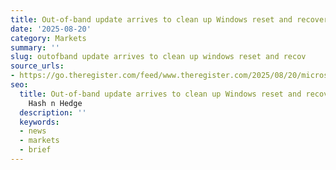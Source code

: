 ```yaml
---
title: Out-of-band update arrives to clean up Windows reset and recovery mess
date: '2025-08-20'
category: Markets
summary: ''
slug: outofband update arrives to clean up windows reset and recov
source_urls:
- https://go.theregister.com/feed/www.theregister.com/2025/08/20/microsoft_oob_reset_patch/
seo:
  title: Out-of-band update arrives to clean up Windows reset and recovery mess |
    Hash n Hedge
  description: ''
  keywords:
  - news
  - markets
  - brief
---
```



